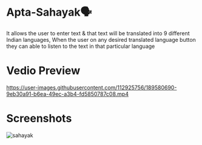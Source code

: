 # Apta-Sahayak🗣️
It allows the user to enter text & that text will be translated into 9 different Indian languages, When the user on any desired translated language button they can able to listen to the text in that particular language
# Vedio Preview
https://user-images.githubusercontent.com/112925756/189580690-9eb30a91-b6ea-49ec-a3b4-fd5850787c08.mp4
# Screenshots
![sahayak](https://user-images.githubusercontent.com/112925756/189523620-82659f78-75c6-4757-b928-15265d1fa77c.jpg)
